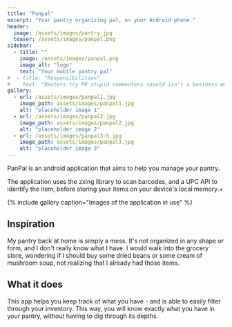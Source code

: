 ```yaml
---
title: "Panpal"
excerpt: "Your pantry organizing pal, on your Android phone."
header:
  image: /assets/images/pantry.jpg
  teaser: /assets/images/panpal.png
sidebar:
  - title: ""
    image: /assets/images/panpal.png
    image_alt: "logo"
    text: "Your mobile pantry pal"
#  - title: "Responsibilities"
#    text: "Reuters try PR stupid commenters should isn't a business model"
gallery:
  - url: /assets/images/panpal1.jpg
    image_path: assets/images/panpal1.jpg
    alt: "placeholder image 1"
  - url: /assets/images/panpal2.jpg
    image_path: assets/images/panpal2.jpg
    alt: "placeholder image 2"
  - url: /assets/images/panpal3-h.jpg
    image_path: assets/images/panpal3.jpg
    alt: "placeholder image 3"
---
```


PanPal is an android application that aims to help you manage your pantry.

The application uses the zxing library to scan barcodes, and a UPC API to identify the item, before storing your items on your device's local memory.+

{% include gallery caption="Images of the application in use" %}


## Inspiration

My pantry back at home is simply a mess. It's not organized in any shape or form, and I don't really know what I have. I would walk into the grocery store, wondering if I should buy some dried beans or some cream of mushroom soup, not realizing that I already had those items.
## What it does

This app helps you keep track of what you have - and is able to easily filter through your inventory. This way, you will know exactly what you have in your pantry, without having to dig through its depths.
